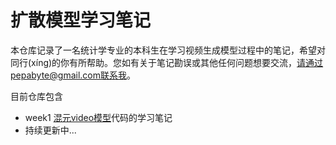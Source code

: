 # 扩散模型学习笔记

本仓库记录了一名统计学专业的本科生在学习视频生成模型过程中的笔记，希望对同行(xíng)的你有所帮助。您如有关于笔记勘误或其他任何问题想要交流，请通过pepabyte@gmail.com联系我。

目前仓库包含
- week1 [混元video模型](https://github.com/Tencent-Hunyuan/HunyuanVideo-I2V)代码的学习笔记
- 持续更新中...
